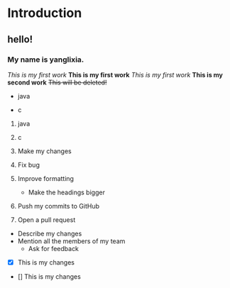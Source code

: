 # Introduction
## hello!
### My name is yanglixia.
 *This is my first work*
 **This is my first work**
 _This is my first work_
 __This is my second work__
 ~~This will be deleted!~~
 - java
 * c
 1. java
 2. c
 
 
  1. Make my changes
  1. Fix bug
  2. Improve formatting
     
     * Make the headings bigger
 2. Push my commits to GitHub
 3. Open a pull request
  * Describe my changes
  * Mention all the members of my team
    * Ask for feedback
 
- [x] This is my changes
- [] This is my changes
